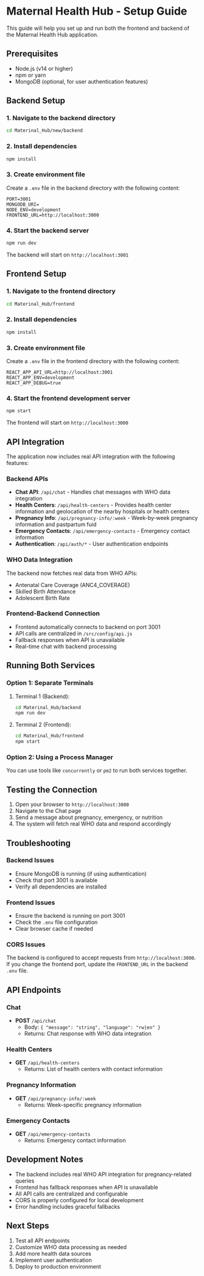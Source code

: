# Maternal Health Hub - Setup Guide

This guide will help you set up and run both the frontend and backend of the Maternal Health Hub application.

## Prerequisites

- Node.js (v14 or higher)
- npm or yarn
- MongoDB (optional, for user authentication features)

## Backend Setup

### 1. Navigate to the backend directory
```bash
cd Materinal_Hub/new/backend
```

### 2. Install dependencies
```bash
npm install
```

### 3. Create environment file
Create a `.env` file in the backend directory with the following content:
```env
PORT=3001
MONGODB_URI=
NODE_ENV=development
FRONTEND_URL=http://localhost:3000
```

### 4. Start the backend server
```bash
npm run dev
```

The backend will start on `http://localhost:3001`

## Frontend Setup

### 1. Navigate to the frontend directory
```bash
cd Materinal_Hub/frontend
```

### 2. Install dependencies
```bash
npm install
```

### 3. Create environment file
Create a `.env` file in the frontend directory with the following content:
```env
REACT_APP_API_URL=http://localhost:3001
REACT_APP_ENV=development
REACT_APP_DEBUG=true
```

### 4. Start the frontend development server
```bash
npm start
```

The frontend will start on `http://localhost:3000`

## API Integration

The application now includes real API integration with the following features:

### Backend APIs
- **Chat API**: `/api/chat` - Handles chat messages with WHO data integration
- **Health Centers**: `/api/health-centers` - Provides health center information and geolocation of the nearby hospitals or health centers
- **Pregnancy Info**: `/api/pregnancy-info/:week` - Week-by-week pregnancy information and pastpartum fuid
- **Emergency Contacts**: `/api/emergency-contacts` - Emergency contact information
- **Authentication**: `/api/auth/*` - User authentication endpoints

### WHO Data Integration
The backend now fetches real data from WHO APIs:
- Antenatal Care Coverage (ANC4_COVERAGE)
- Skilled Birth Attendance
- Adolescent Birth Rate

### Frontend-Backend Connection
- Frontend automatically connects to backend on port 3001
- API calls are centralized in `/src/config/api.js`
- Fallback responses when API is unavailable
- Real-time chat with backend processing

## Running Both Services

### Option 1: Separate Terminals
1. Terminal 1 (Backend):
   ```bash
   cd Materinal_Hub/backend
   npm run dev
   ```

2. Terminal 2 (Frontend):
   ```bash
   cd Materinal_Hub/frontend
   npm start
   ```

### Option 2: Using a Process Manager
You can use tools like `concurrently` or `pm2` to run both services together.

## Testing the Connection

1. Open your browser to `http://localhost:3000`
2. Navigate to the Chat page
3. Send a message about pregnancy, emergency, or nutrition
4. The system will fetch real WHO data and respond accordingly

## Troubleshooting

### Backend Issues
- Ensure MongoDB is running (if using authentication)
- Check that port 3001 is available
- Verify all dependencies are installed

### Frontend Issues
- Ensure the backend is running on port 3001
- Check the `.env` file configuration
- Clear browser cache if needed

### CORS Issues
The backend is configured to accept requests from `http://localhost:3000`. If you change the frontend port, update the `FRONTEND_URL` in the backend `.env` file.

## API Endpoints

### Chat
- **POST** `/api/chat`
  - Body: `{ "message": "string", "language": "rw|en" }`
  - Returns: Chat response with WHO data integration

### Health Centers
- **GET** `/api/health-centers`
  - Returns: List of health centers with contact information

### Pregnancy Information
- **GET** `/api/pregnancy-info/:week`
  - Returns: Week-specific pregnancy information

### Emergency Contacts
- **GET** `/api/emergency-contacts`
  - Returns: Emergency contact information

## Development Notes

- The backend includes real WHO API integration for pregnancy-related queries
- Frontend has fallback responses when API is unavailable
- All API calls are centralized and configurable
- CORS is properly configured for local development
- Error handling includes graceful fallbacks

## Next Steps

1. Test all API endpoints
2. Customize WHO data processing as needed
3. Add more health data sources
4. Implement user authentication
5. Deploy to production environment
